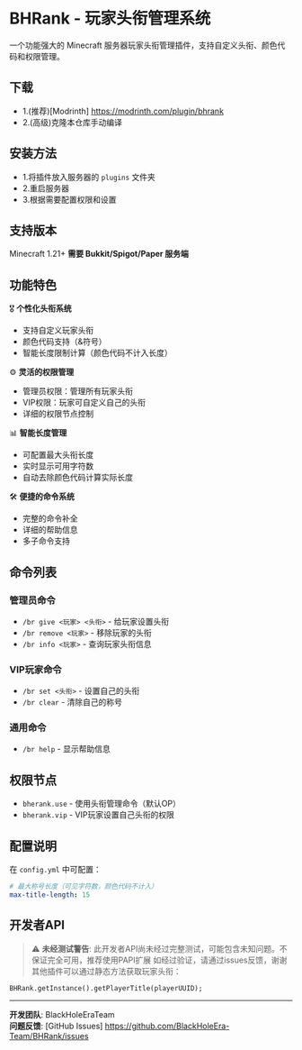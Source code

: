 # BHRank - 玩家头衔管理系统

一个功能强大的 Minecraft 服务器玩家头衔管理插件，支持自定义头衔、颜色代码和权限管理。

## 下载
- 1.(推荐)[Modrinth] https://modrinth.com/plugin/bhrank
- 2.(高级)克隆本仓库手动编译

## 安装方法
- 1.将插件放入服务器的 `plugins` 文件夹
- 2.重启服务器
- 3.根据需要配置权限和设置

## 支持版本
Minecraft 1.21+
**需要 Bukkit/Spigot/Paper 服务端**

## 功能特色

🎖️ **个性化头衔系统**
- 支持自定义玩家头衔
- 颜色代码支持（&符号）
- 智能长度限制计算（颜色代码不计入长度）

⚙️ **灵活的权限管理**
- 管理员权限：管理所有玩家头衔
- VIP权限：玩家可自定义自己的头衔
- 详细的权限节点控制

📊 **智能长度管理**
- 可配置最大头衔长度
- 实时显示可用字符数
- 自动去除颜色代码计算实际长度

🛠️ **便捷的命令系统**
- 完整的命令补全
- 详细的帮助信息
- 多子命令支持

## 命令列表

### 管理员命令
- `/br give <玩家> <头衔>` - 给玩家设置头衔
- `/br remove <玩家>` - 移除玩家的头衔  
- `/br info <玩家>` - 查询玩家头衔信息

### VIP玩家命令
- `/br set <头衔>` - 设置自己的头衔
- `/br clear` - 清除自己的称号

### 通用命令
- `/br help` - 显示帮助信息

## 权限节点

- `bherank.use` - 使用头衔管理命令（默认OP）
- `bherank.vip` - VIP玩家设置自己头衔的权限

## 配置说明

在 `config.yml` 中可配置：
```yaml
# 最大称号长度（可见字符数，颜色代码不计入）
max-title-length: 15
```

## 开发者API
> ⚠️ **未经测试警告**: 此开发者API尚未经过完整测试，可能包含未知问题。不保证完全可用，推荐使用PAPI扩展
> 如经过验证，请通过issues反馈，谢谢
其他插件可以通过静态方法获取玩家头衔：
```
BHRank.getInstance().getPlayerTitle(playerUUID);
```


---

**开发团队**: BlackHoleEraTeam  
**问题反馈**: [GitHub Issues] https://github.com/BlackHoleEra-Team/BHRank/issues
